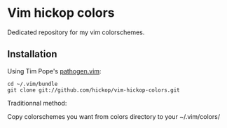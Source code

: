 # Vim hickop colors

Dedicated repository for my vim colorschemes.

Installation
------------

Using Tim Pope's [pathogen.vim](https://github.com/tpope/vim-pathogen):

    cd ~/.vim/bundle
    git clone git://github.com/hickop/vim-hickop-colors.git

Traditionnal method:

Copy colorschemes you want from colors directory to your ~/.vim/colors/
